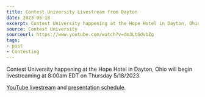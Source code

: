 ```yaml
---
title: Contest University Livestream from Dayton
date: 2023-05-18
excerpt: Contest University happening at the Hope Hotel in Dayton, Ohio.
source: Contest University
sourceurl: https://www.youtube.com/watch?v=dm3LtGdvbZg
tags:
- post
- Contesting
---
```

Contest University happening at the Hope Hotel in Dayton, Ohio will begin livestreaming at 8:00am EDT on Thursday 5/18/2023.

[YouTube livestream](https://www.youtube.com/watch?v=dm3LtGdvbZg) and [presentation schedule](https://www.contestuniversity.com/course-outline/).